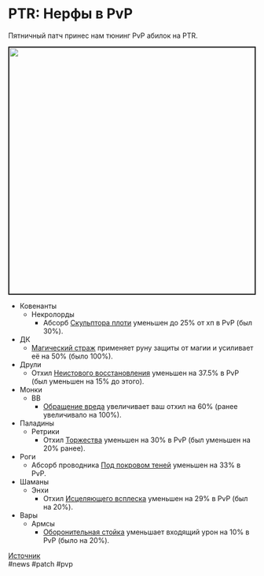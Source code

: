 # PTR: Нерфы в PvP

Пятничный патч принес нам тюнинг PvP абилок на PTR.

<img src=https://github.com/MagicalCow/TrikIT-News/blob/main/Sources/Assets/WH326000/WH326000-1.jpg width="500" float=center border=2>

* Ковенанты
	* Некролорды
		* Абсорб [Скульптора плоти](https://ru.wowhead.com/spell=324631) уменьшен до 25% от хп в PvP (был 30%).
* ДК
	* [Магический страж](https://ru.wowhead.com/spell=356332) применяет руну защиты от магии и усиливает её на 50% (было 100%).
* Друли
	* Отхил [Неистового восстановления](https://ru.wowhead.com/spell=22842) уменьшен на 37.5% в PvP (был уменьшен на 15% до этого).
* Монки
	* ВВ
		* [Обращение вреда](https://ru.wowhead.com/spell=342928) увеличивает ваш отхил на 60% (ранее увеличивало на 100%).
* Паладины
	* Ретрики
		* Отхил [Торжества](https://ru.wowhead.com/spell=85673) уменьшен на 30% в PvP (был уменьшен на 20% ранее).
* Роги
	* Абсорб проводника [Под покровом теней](https://ru.wowhead.com/spell=341529) уменьшен на 33% в PvP.
* Шаманы
	* Энхи
		* Отхил [Исцеляющего всплеска](https://ru.wowhead.com/spell=8004) уменьшен на 29% в PvP (был на 20%).
* Вары
	* Армсы
		* [Оборонительная стойка](https://ru.wowhead.com/spell=197690) уменьшает входящий урон на 10% в PvP (было на 20%).

[Источник](https://ptr.wowhead.com/news/patch-9-2-ptr-hotfixes-for-february-17th-pvp-tunвg-326000)  
#news #patch #pvp